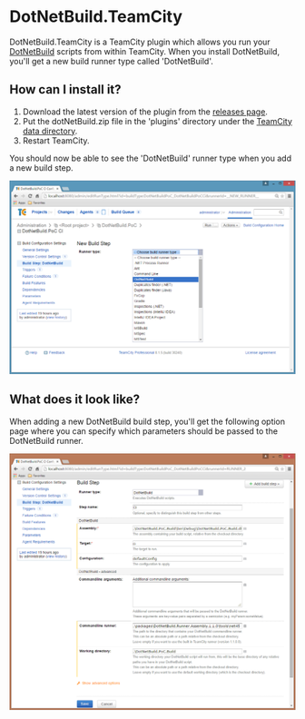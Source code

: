 # DotNetBuild.TeamCity

DotNetBuild.TeamCity is a TeamCity plugin which allows you run your [DotNetBuild](https://github.com/stevenlauwers22/DotNetBuild) scripts from within TeamCity. When you install DotNetBuild, you'll get a new build runner type called 'DotNetBuild'.

## How can I install it?

1. Download the latest version of the plugin from the [releases page](https://github.com/stevenlauwers22/DotNetBuild.TeamCity/releases).
2. Put the dotNetBuild.zip file in the 'plugins' directory under the [TeamCity data directory](https://confluence.jetbrains.com/display/TCD8/TeamCity+Data+Directory).
3. Restart TeamCity.

You should now be able to see the 'DotNetBuild' runner type when you add a new build step.

![New build runner](https://raw.githubusercontent.com/stevenlauwers22/DotNetBuild.TeamCity/master/documents/Screen1.png)

## What does it look like?

When adding a new DotNetBuild build step, you'll get the following option page where you can specify which parameters should be passed to the DotNetBuild runner.

![Option page](https://raw.githubusercontent.com/stevenlauwers22/DotNetBuild.TeamCity/master/documents/Screen2.png)